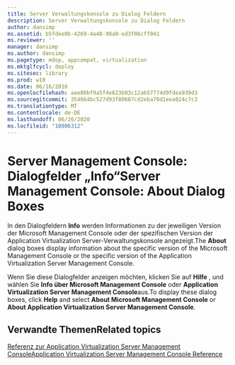 ```yaml
---
title: Server Verwaltungskonsole zu Dialog Feldern
description: Server Verwaltungskonsole zu Dialog Feldern
author: dansimp
ms.assetid: b5fdee0b-4269-4a48-98a0-ed3f06cff041
ms.reviewer: ''
manager: dansimp
ms.author: dansimp
ms.pagetype: mdop, appcompat, virtualization
ms.mktglfcycl: deploy
ms.sitesec: library
ms.prod: w10
ms.date: 06/16/2016
ms.openlocfilehash: aae80bf9a5f4e623b03c12ab57774d9fdea939d3
ms.sourcegitcommit: 354664bc527d93f80687cd2eba70d1eea024c7c3
ms.translationtype: MT
ms.contentlocale: de-DE
ms.lasthandoff: 06/26/2020
ms.locfileid: "10806312"
---
```

# <span data-ttu-id="cfbdd-103">Server Management Console: Dialogfelder „Info“</span><span class="sxs-lookup"><span data-stu-id="cfbdd-103">Server Management Console: About Dialog Boxes</span></span>


<span data-ttu-id="cfbdd-104">In den Dialogfeldern **Info** werden Informationen zu der jeweiligen Version der Microsoft Management Console oder der spezifischen Version der Application Virtualization Server-Verwaltungskonsole angezeigt.</span><span class="sxs-lookup"><span data-stu-id="cfbdd-104">The **About** dialog boxes display information about the specific version of the Microsoft Management Console or the specific version of the Application Virtualization Server Management Console.</span></span>

<span data-ttu-id="cfbdd-105">Wenn Sie diese Dialogfelder anzeigen möchten, klicken Sie auf **Hilfe** , und wählen Sie **Info über Microsoft Management Console** oder **Application Virtualization Server Management Console**aus.</span><span class="sxs-lookup"><span data-stu-id="cfbdd-105">To display these dialog boxes, click **Help** and select **About Microsoft Management Console** or **About Application Virtualization Server Management Console**.</span></span>

## <span data-ttu-id="cfbdd-106">Verwandte Themen</span><span class="sxs-lookup"><span data-stu-id="cfbdd-106">Related topics</span></span>


[<span data-ttu-id="cfbdd-107">Referenz zur Application Virtualization Server Management Console</span><span class="sxs-lookup"><span data-stu-id="cfbdd-107">Application Virtualization Server Management Console Reference</span></span>](application-virtualization-server-management-console-reference.md)

 

 





